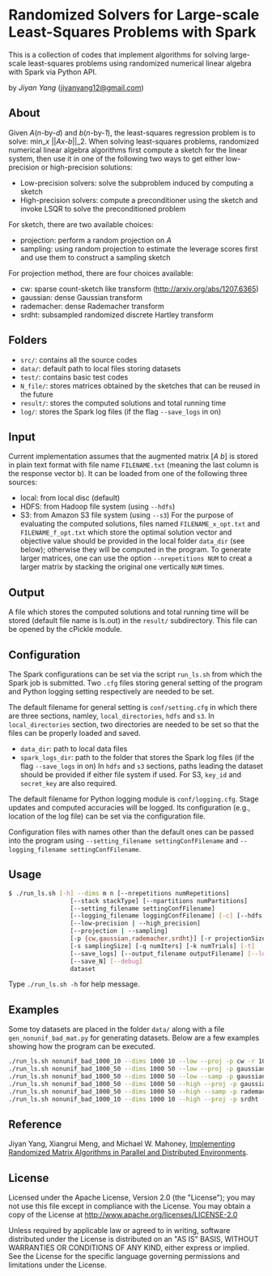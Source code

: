 # Randomized Solvers for Large-scale Least-Squares Problems with Spark

This is a collection of codes that implement algorithms for solving large-scale least-squares problems using randomized numerical linear algebra with Spark via Python API.

by *Jiyan Yang* (jiyanyang12@gmail.com)

## About
Given *A*(*n*-by-*d*) and *b*(*n*-by-*1*), the least-squares regression problem is to solve:
    min_*x* ||*Ax-b*||_2.
When solving least-squares problems, randomized numerical linear algebra algorithms first compute a sketch for the linear system, then use it in one of the following two ways to get either low-precision or high-precision solutions:
+ Low-precision solvers:
    solve the subproblem induced by computing a sketch
+ High-precision solvers:
compute a preconditioner using the sketch and invoke LSQR to solve the preconditioned problem

For sketch, there are two available choices:
+ projection:
perform a random projection on *A*
+ sampling:
using random projection to estimate the leverage scores first and use them to construct a sampling sketch

For projection method, there are four choices available:
+ cw:
sparse count-sketch like transform (http://arxiv.org/abs/1207.6365)
+ gaussian:
dense Gaussian transform
+ rademacher:
dense Rademacher transform
+ srdht:
subsampled randomized discrete Hartley transform

## Folders
+ `src/`: contains all the source codes
+ `data/`: default path to local files storing datasets
+ `test/`: contains basic test codes
+ `N_file/`: stores matrices obtained by the sketches that can be reused in the future
+ `result/`: stores the computed solutions and total running time
+ `log/`: stores the Spark log files (if the flag `--save_logs` in on)

## Input
  Current implementation assumes that the augmented matrix [*A* *b*] is stored in plain text format with file name `FILENAME.txt` (meaning the last column is the response vector b). It can be loaded from one of the following three sources:
+ local: from local disc (default)
+ HDFS: from Hadoop file system (using `--hdfs`)
+ S3: from Amazon S3 file system (using `--s3`)
For the purpose of evaluating the computed solutions, files named `FILENAME_x_opt.txt` and `FILENAME_f_opt.txt` which store the optimal solution vector and objective value should be provided in the local folder `data_dir` (see below); otherwise they will be computed in the program. To generate larger matrices, one can use the option `--nrepetitions NUM` to creat a larger matrix by stacking the original one vertically `NUM` times.

## Output
  A file which stores the computed solutions and total running time will be stored (default file name is ls.out) in the `result/` subdirectory. This file can be opened by the cPickle module.

## Configuration
  The Spark configurations can be set via the script `run_ls.sh` from which the Spark job is submitted. Two `.cfg` files storing general setting of the program and Python logging setting respectively are needed to be set.
  
  The default filename for general setting is `conf/setting.cfg` in which there are three sections, namley, `local_directories`, `hdfs` and `s3`. In `local_directories` section, two directories are needed to be set so that the files can be properly loaded and saved. 
+ `data_dir`: path to local data files
+ `spark_logs_dir`: path to the folder that stores the Spark log files (if the flag `--save_logs` in on)
In `hdfs` and `s3` sections, paths leading the dataset should be provided if either file system if used. For S3, `key_id` and `secret_key` are also required.

The default filename for Python logging module is `conf/logging.cfg`. Stage updates and computed accuracies will be logged. Its configuration (e.g., location of the log file) can be set via the configuration file.
  
Configuration files with names other than the default ones can be passed into the program using `--setting_filename settingConfFilename` and `--logging_filename settingConfFilename`.

## Usage
```sh
$ ./run_ls.sh [-h] --dims m n [--nrepetitions numRepetitions]
                 [--stack stackType] [--npartitions numPartitions]
                 [--setting_filename settingConfFilename]
                 [--logging_filename loggingConfFilename] [-c] [--hdfs | --s3]
                 [--low-precision | --high_precision]
                 [--projection | --sampling]
                 [-p {cw,gaussian,rademacher,srdht}] [-r projectionSize]
                 [-s samplingSize] [-q numIters] [-k numTrials] [-t]
                 [--save_logs] [--output_filename outputFilename] [--load_N]
                 [--save_N] [--debug]
                 dataset
```
Type `./run_ls.sh -h` for help message.

## Examples
Some toy datasets are placed in the folder `data/` along with a file `gen_nonunif_bad_mat.py` for generating datasets. Below are a few examples showing how the program can be executed.

```sh
./run_ls.sh nonunif_bad_1000_10 --dims 1000 10 --low --proj -p cw -r 100 -k 3 -c
./run_ls.sh nonunif_bad_1000_50 --dims 1000 50 --low --proj -p gaussian -r 200 -k 3 -t --save_N
./run_ls.sh nonunif_bad_1000_50 --dims 1000 50 --low --samp -p gaussian -s 400 -r 200 -k 3 -t --load_N --save_N
./run_ls.sh nonunif_bad_1000_50 --dims 1000 50 --high --proj -p gaussian -r 200 -q 5 -k 3 -t --load_N --save_logs
./run_ls.sh nonunif_bad_1000_50 --dims 1000 50 --high --samp -p rademacher -s 200 -r 300 -q 3 -k 3 -t --nrepetition 5 --save_logs
./run_ls.sh nonunif_bad_1000_10 --dims 1000 10 --high --proj -p srdht -r 200 --nrep 10 -q 3 -k 1 -t --load_N --save_logs --save_N --hdfs
```

## Reference
Jiyan Yang, Xiangrui Meng, and Michael W. Mahoney, [Implementing Randomized Matrix Algorithms in Parallel and Distributed Environments](http://arxiv.org/abs/1502.03032).

## License

Licensed under the Apache License, Version 2.0 (the "License");
you may not use this file except in compliance with the License.
You may obtain a copy of the License at
    http://www.apache.org/licenses/LICENSE-2.0
    
Unless required by applicable law or agreed to in writing, software
distributed under the License is distributed on an "AS IS" BASIS,
WITHOUT WARRANTIES OR CONDITIONS OF ANY KIND, either express or implied.
See the License for the specific language governing permissions and
limitations under the License.
